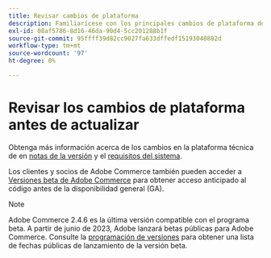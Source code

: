 ```yaml
---
title: Revisar cambios de plataforma
description: Familiarícese con los principales cambios de plataforma de una versión mientras se prepara para actualizar el proyecto de Adobe Commerce.
exl-id: 08af5786-8d16-46da-90d4-5cc201288b1f
source-git-commit: 95ffff39d82cc9027fa633dffedf15193040802d
workflow-type: tm+mt
source-wordcount: '97'
ht-degree: 0%

---
```


# Revisar los cambios de plataforma antes de actualizar

Obtenga más información acerca de los cambios en la plataforma técnica de en [notas de la versión](../../release/release-notes/overview.md) y el [requisitos del sistema](../../installation/system-requirements.md).

Los clientes y socios de Adobe Commerce también pueden acceder a [Versiones beta de Adobe Commerce](../../release/beta.md) para obtener acceso anticipado al código antes de la disponibilidad general (GA).

>[!NOTE]
>
>Adobe Commerce 2.4.6 es la última versión compatible con el programa beta. A partir de junio de 2023, Adobe lanzará betas públicas para Adobe Commerce. Consulte la [programación de versiones](../../release/schedule.md) para obtener una lista de fechas públicas de lanzamiento de la versión beta.
